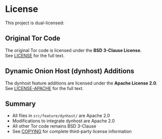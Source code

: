 # License

This project is dual-licensed:

## Original Tor Code
The original Tor code is licensed under the **BSD 3-Clause License**.  
See [LICENSE](./LICENSE) for the full text.

## Dynamic Onion Host (dynhost) Additions
The dynhost feature additions are licensed under the **Apache License 2.0**.  
See [LICENSE-APACHE](./LICENSE-APACHE) for the full text.

## Summary
- All files in `src/feature/dynhost/` are Apache 2.0
- Modifications to integrate dynhost are Apache 2.0
- All other Tor code remains BSD 3-Clause
- See [COPYING](./COPYING) for complete third-party license information